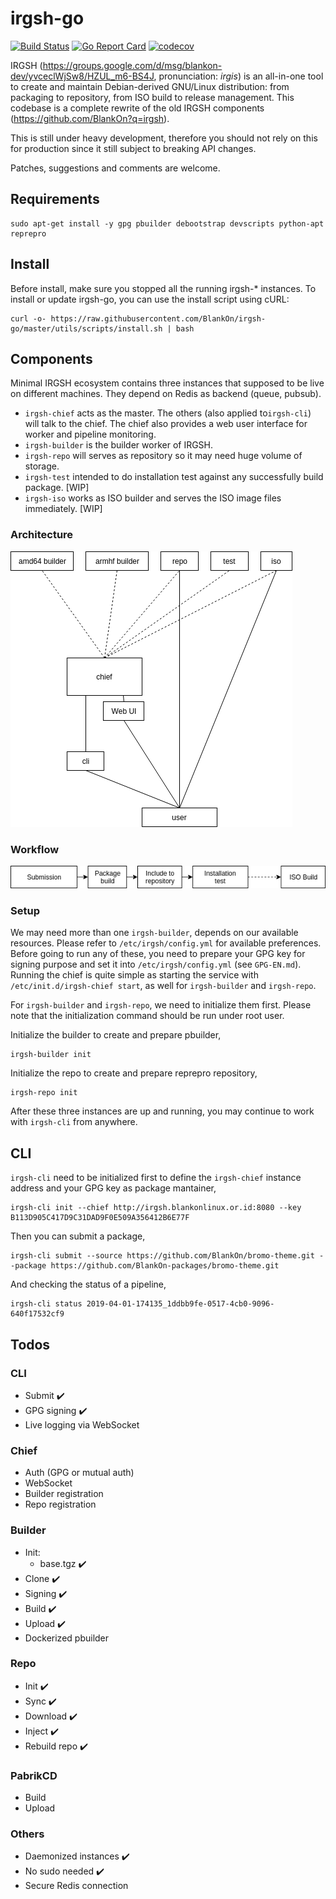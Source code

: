 # irgsh-go

[![Build Status](https://travis-ci.org/BlankOn/irgsh-go.svg?branch=master)](https://travis-ci.org/BlankOn/irgsh-go) [![Go Report Card](https://goreportcard.com/badge/github.com/BlankOn/irgsh-go)](https://goreportcard.com/report/github.com/BlankOn/irgsh-go) [![codecov](https://codecov.io/gh/BlankOn/irgsh-go/branch/master/graph/badge.svg)](https://codecov.io/gh/BlankOn/irgsh-go)

IRGSH (https://groups.google.com/d/msg/blankon-dev/yvceclWjSw8/HZUL_m6-BS4J, pronunciation: *irgis*) is an all-in-one tool to create and maintain Debian-derived GNU/Linux distribution: from packaging to repository, from ISO build to release management. This codebase is a complete rewrite of the old IRGSH components (https://github.com/BlankOn?q=irgsh).

This is still under heavy development, therefore you should not rely on this for production since it still subject to breaking API changes.

Patches, suggestions and comments are welcome.

## Requirements

```
sudo apt-get install -y gpg pbuilder debootstrap devscripts python-apt reprepro
```

## Install

Before install, make sure you stopped all the running irgsh-\* instances. To install or update irgsh-go, you can use the install script using cURL:

```
curl -o- https://raw.githubusercontent.com/BlankOn/irgsh-go/master/utils/scripts/install.sh | bash
```

## Components

Minimal IRGSH ecosystem contains three instances that supposed to be live on different machines. They depend on Redis as backend (queue, pubsub).

- `irgsh-chief` acts as the master. The others (also applied to`irgsh-cli`) will talk to the chief. The chief also provides a web user interface for worker and pipeline monitoring.
- `irgsh-builder` is the builder worker of IRGSH.
- `irgsh-repo` will serves as repository so it may need huge volume of storage.
- `irgsh-test` intended to do installation test against any successfully build package. [WIP]
- `irgsh-iso` works as ISO builder and serves the ISO image files immediately. [WIP]

### Architecture

<img src="utils/assets/irgsh-distributed-architecture.png">

### Workflow

<img src="utils/assets/irgsh-flow.png">

### Setup

We may need more than one `irgsh-builder`, depends on our available resources. Please refer to `/etc/irgsh/config.yml` for available preferences. Before going to run any of these, you need to prepare your GPG key for signing purpose and set it into `/etc/irgsh/config.yml` (see `GPG-EN.md`). Running the chief is quite simple as starting the service with `/etc/init.d/irgsh-chief start`, as well for `irgsh-builder` and `irgsh-repo`.

For `irgsh-builder` and `irgsh-repo`, we need to initialize them first. Please note that the initialization command should be run under root user.

Initialize the builder to create and prepare pbuilder,

```
irgsh-builder init
```

Initialize the repo to create and prepare reprepro repository,

```
irgsh-repo init

```

After these three instances are up and running, you may continue to work with `irgsh-cli` from anywhere.

## CLI

`irgsh-cli` need to be initialized first to define the `irgsh-chief` instance address and your GPG key as package mantainer,

```
irgsh-cli init --chief http://irgsh.blankonlinux.or.id:8080 --key B113D905C417D9C31DAD9F0E509A356412B6E77F
```

Then you can submit a package,

```
irgsh-cli submit --source https://github.com/BlankOn/bromo-theme.git --package https://github.com/BlankOn-packages/bromo-theme.git
```

And checking the status of a pipeline,

```
irgsh-cli status 2019-04-01-174135_1ddbb9fe-0517-4cb0-9096-640f17532cf9
```


## Todos

### CLI

- Submit :heavy_check_mark:
- GPG signing :heavy_check_mark:
- Live logging via WebSocket

### Chief

- Auth (GPG or mutual auth)
- WebSocket
- Builder registration
- Repo registration

### Builder

- Init:
  - base.tgz :heavy_check_mark:
- Clone :heavy_check_mark:
- Signing :heavy_check_mark:
- Build :heavy_check_mark:
- Upload :heavy_check_mark:
- Dockerized pbuilder

### Repo

- Init :heavy_check_mark:
- Sync :heavy_check_mark:
- Download :heavy_check_mark:
- Inject :heavy_check_mark:
- Rebuild repo :heavy_check_mark:

### PabrikCD

- Build
- Upload

### Others

- Daemonized instances :heavy_check_mark:
- No sudo needed :heavy_check_mark:
- Secure Redis connection
